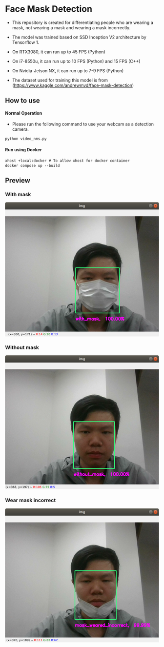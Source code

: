 # Face Mask Detection

- This repository is created for differentiating people who are wearing a mask, not wearing a mask and wearing a mask incorrectly.

- The model was trained based on SSD Inception V2 architecture by Tensorflow 1.

- On RTX3080, it can run up to 45 FPS (Python)

- On i7-8550u, it can run up to 10 FPS (Python) and 15 FPS (C++)

- On Nvidia-Jetson NX, it can run up to 7-9 FPS (Python)

- The dataset used for training this model is from (https://www.kaggle.com/andrewmvd/face-mask-detection)

## How to use

#### Normal Operation
- Please run the following command to use your webcam as a detection camera.

```python
python video_nms.py
```
#### Run using Docker
```docker
xhost +local:docker # To allow xhost for docker container
docker compose up --build
```
## Preview

### With mask

![Image1](https://raw.githubusercontent.com/chunmusic/Face_Mask_Detection/master/screenshot/with_mask.png)


### Without mask

![Image2](https://raw.githubusercontent.com/chunmusic/Face_Mask_Detection/master/screenshot/without_mask.png)

### Wear mask incorrect

![Image3](https://raw.githubusercontent.com/chunmusic/Face_Mask_Detection/master/screenshot/wear_mask_incorrect.png)
